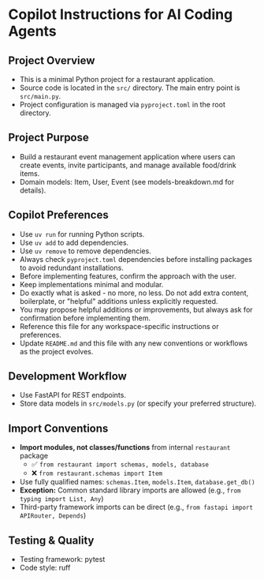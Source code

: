 # Copilot Instructions for AI Coding Agents

## Project Overview
- This is a minimal Python project for a restaurant application.
- Source code is located in the `src/` directory. The main entry point is `src/main.py`.
- Project configuration is managed via `pyproject.toml` in the root directory.

## Project Purpose
- Build a restaurant event management application where users can create events, invite participants, and manage available food/drink items.
- Domain models: Item, User, Event (see models-breakdown.md for details).

## Copilot Preferences
- Use `uv run` for running Python scripts.
- Use `uv add` to add dependencies.
- Use `uv remove` to remove dependencies.
- Always check `pyproject.toml` dependencies before installing packages to avoid redundant installations.
- Before implementing features, confirm the approach with the user.
- Keep implementations minimal and modular.
- Do exactly what is asked - no more, no less. Do not add extra content, boilerplate, or "helpful" additions unless explicitly requested.
- You may propose helpful additions or improvements, but always ask for confirmation before implementing them.
- Reference this file for any workspace-specific instructions or preferences.
- Update `README.md` and this file with any new conventions or workflows as the project evolves.


## Development Workflow
- Use FastAPI for REST endpoints.
- Store data models in `src/models.py` (or specify your preferred structure).

## Import Conventions
- **Import modules, not classes/functions** from internal `restaurant` package
  - ✅ `from restaurant import schemas, models, database`
  - ❌ `from restaurant.schemas import Item`
- Use fully qualified names: `schemas.Item`, `models.Item`, `database.get_db()`
- **Exception:** Common standard library imports are allowed (e.g., `from typing import List, Any`)
- Third-party framework imports can be direct (e.g., `from fastapi import APIRouter, Depends`)

## Testing & Quality
- Testing framework: pytest
- Code style: ruff
